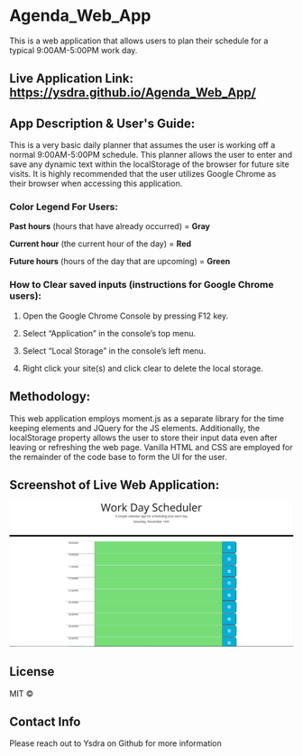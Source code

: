 # Agenda_Web_App
This is a web application that allows users to plan their schedule for a typical 9:00AM-5:00PM work day. 

## Live Application Link: https://ysdra.github.io/Agenda_Web_App/

## App Description & User's Guide:
This is a very basic daily planner that assumes the user is working off a normal 9:00AM-5:00PM schedule. This planner allows the user to enter and save any dynamic text within the localStorage of the browser for future site visits. It is highly recommended that the user utilizes Google Chrome as their browser when accessing this application. 

### Color Legend For Users: 

**Past hours** (hours that have already occurred) = **Gray**

**Current hour** (the current hour of the day) = **Red**

**Future hours** (hours of the day that are upcoming) = **Green**

### How to Clear saved inputs (instructions for Google Chrome users):
1. Open the Google Chrome Console by pressing F12 key.

2. Select “Application” in the console’s top menu.

3. Select “Local Storage” in the console’s left menu.

4. Right click your site(s) and click clear to delete the local storage.

## Methodology:
This web application employs moment.js as a separate library for the time keeping elements and JQuery for the JS elements. Additionally, the localStorage property allows the user to store their input data even after leaving or refreshing the web page. Vanilla HTML and CSS are employed for the remainder of the code base to form the UI for the user. 

## Screenshot of Live Web Application:
![image](https://github.com/Ysdra/Agenda_Web_App/blob/main/Work%20Day%20Scheduler%20Screenshot.PNG)

## License 
MIT © 

## Contact Info
Please reach out to Ysdra on Github for more information 
